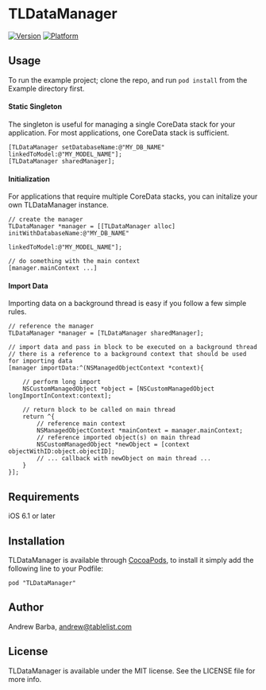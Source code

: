 # TLDataManager

[![Version](http://cocoapod-badges.herokuapp.com/v/TLDataManager/badge.png)](http://cocoadocs.org/docsets/TLDataManager)
[![Platform](http://cocoapod-badges.herokuapp.com/p/TLDataManager/badge.png)](http://cocoadocs.org/docsets/TLDataManager)

## Usage

To run the example project; clone the repo, and run `pod install` from the Example directory first.

#### Static Singleton

The singleton is useful for managing a single CoreData stack for your application. For most applications, one CoreData stack is sufficient.
    
```Objective-C:
[TLDataManager setDatabaseName:@"MY_DB_NAME" linkedToModel:@"MY_MODEL_NAME"];
[TLDataManager sharedManager];
```

#### Initialization

For applications that require multiple CoreData stacks, you can initalize your own TLDataManager instance.
    
```Objective-C:
// create the manager
TLDataManager *manager = [[TLDataManager alloc] initWithDatabaseName:@"MY_DB_NAME" 
                                                       linkedToModel:@"MY_MODEL_NAME"];

// do something with the main context
[manager.mainContext ...]
```

#### Import Data

Importing data on a background thread is easy if you follow a few simple rules.

```Objective-C:
// reference the manager
TLDataManager *manager = [TLDataManager sharedManager];

// import data and pass in block to be executed on a background thread
// there is a reference to a background context that should be used for importing data
[manager importData:^(NSManagedObjectContext *context){
    
    // perform long import
    NSCustomManagedObject *object = [NSCustomManagedObject longImportInContext:context];

    // return block to be called on main thread
    return ^{
        // reference main context
        NSManagedObjectContext *mainContext = manager.mainContext;
        // reference imported object(s) on main thread
        NSCustomManagedObject *newObject = [context objectWithID:object.objectID];
        // ... callback with newObject on main thread ...
    }
}];
```

## Requirements

iOS 6.1 or later

## Installation

TLDataManager is available through [CocoaPods](http://cocoapods.org), to install
it simply add the following line to your Podfile:

    pod "TLDataManager"

## Author

Andrew Barba, andrew@tablelist.com

## License

TLDataManager is available under the MIT license. See the LICENSE file for more info.

